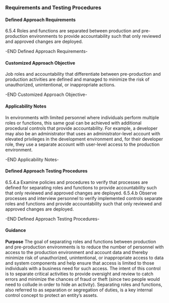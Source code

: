 ### Requirements and Testing Procedures

#### Defined Approach Requirements
6.5.4 Roles and functions are separated between production and pre-production environments to provide accountability such that only reviewed and approved changes are deployed.

-END Defined Approach Requirements- 
#### Customized Approach Objective
Job roles and accountability that differentiate between pre-production and production activities are defined and managed to minimize the risk of unauthorized, unintentional, or inappropriate actions.

-END Customized Approach Objective- 
#### Applicability Notes
In environments with limited personnel where individuals perform multiple roles or functions, this same goal can be achieved with additional procedural controls that provide accountability. For example, a developer may also be an administrator that uses an administrator-level account with elevated privileges in the development environment and, for their developer role, they use a separate account with user-level access to the production environment.

-END Applicability Notes- 
#### Defined Approach Testing Procedures
6.5.4.a Examine policies and procedures to verify that processes are defined for separating roles and functions to provide accountability such that only reviewed and approved changes are deployed.
6.5.4.b Observe processes and interview personnel to verify implemented controls separate roles and functions and provide accountability such that only reviewed and approved changes are deployed.

-END Defined Approach Testing Procedures- 
#### Guidance
**Purpose**
The goal of separating roles and functions between production and pre-production environments is to reduce the number of personnel with access to the production environment and account data and thereby minimize risk of unauthorized, unintentional, or inappropriate access to data and system components and help ensure that access is limited to those individuals with a business need for such access.
The intent of this control is to separate critical activities to provide oversight and review to catch errors and minimize the chances of fraud or theft (since two people would need to collude in order to hide an activity).
Separating roles and functions, also referred to as separation or segregation of duties, is a key internal control concept to protect an entity’s assets.